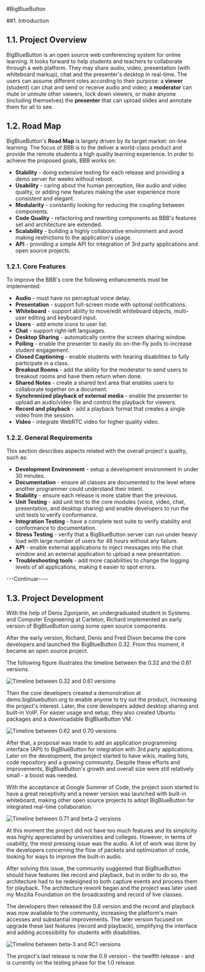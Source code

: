 #BigBlueButton

##1. Introduction

## 1.1. Project Overview
BigBlueButton is an open source web conferencing system for online learning.
It looks forward to help students and teachers to collaborate through a web platform. They may share audio, video, presentation (with whiteboard markup), chat and the presenter's desktop in real-time. The users can assume different roles according to their purpose: a **viewer** (student) can chat and send or receive audio and video; a **moderator** can mute or unmute other viewers, lock down viewers, or make anyone (including themselves) the **presenter** that can upload slides and annotate them for all to see.

## 1.2. Road Map
BigBlueButton's **Road Map** is largely driven by its target market: on-line learning. The focus of BBB is to the deliver a world-class product and provide the remote students a high quality learning experience. In order to achieve the proposed goals, BBB works on:
  * **Stability** - doing extensive testing for each release and providing a demo server for weeks without reboot.
  * **Usability** - caring about the human perception, like audio and video quality, or adding new features making the user experience more consistent and elegant.
  * **Modularity** - constantly looking for reducing the coupling between components.
  * **Code Quality** - refactoring and rewriting components as BBB's features set and architecture are extended.
  * **Scalability** - building a highly collaborative environment and avoid making restrictions to the application's usage.
  * **API** - providing a simple API for integration of 3rd party applications and open source projects.

### 1.2.1. Core Features

To improve the BBB's core the following enhancements must be implemented:
 * **Audio** - must have no perceptual voice delay.
 * **Presentation** - support full-screen mode with optional notifications.
 * **Whiteboard** - support ability to move/edit whiteboard objects, multi-user editing and keyboard input.
 * **Users** - add emote icons to user list.
 * **Chat** - support right-left languages.
 * **Desktop Sharing** - automatically centre the screen sharing window.
 * **Polling** - enable the presenter to easily do on-the-fly polls to increase student engagement.
 * **Closed Captioning** - enable students with hearing disabilities to fully participate in a class.
 * **Breakout Rooms** - add the ability for the moderator to send users to breakout rooms and have them return when done.
 * **Shared Notes** - create a shared text area that enables users to collaborate together on a document.
 * **Synchronized playback of external media** - enable the presenter to upload an audio/video file and control the playback for viewers.
 * **Record and playback** - add a playback format that creates a single video from the session.
 * **Video** - integrate WebRTC video for higher quality video.

### 1.2.2. General Requirements

This section describes aspects related with the overall project's quality, such as:

 * **Development Environment** - setup a development environment in under 30 minutes.
 * **Documentation** - ensure all classes are documented to the level where another programmer could understand their intent.
 * **Stability** - ensure each release is more stable than the previous.
 * **Unit Testing** - add unit test to the core modules (voice, video, chat, presentation, and desktop sharing) and enable developers to run the unit tests to verify conformance.
 * **Integration Testing** - have a complete test suite to verify stability and conformance to documentation.
 * **Stress Testing** - verify that a BigBlueButton server can run under heavy load with large number of users for 48 hours without any failure.
 * **API** - enable external applications to inject messages into the chat window and an external application to upload a new presentation.
 * **Troubleshooting tools** - add more capabilities to change the logging levels of all applications, making it easier to spot errors.


---Continuar----

## 1.3. Project Development

With the help of Denis Zgonjanin, an undergraduated student in Systems and Computer Engineering at Carleton, Richard implemented an early version of BigBlueButton using some open source components. 

After the early version, Richard, Denis and Fred Dixon became the core developers and launched the BigBlueButton 0.32. From this moment, it became an open source project.

The following figure illustrates the timeline between the 0.32 and the 0.61 versions.

![Timeline between 0.32 and 0.61 versions](images/time1.png)

Then the core developers created a demonstration at demo.bigbluebutton.org to enable anyone to try out the product, increasing the project's interest. Later, the core developers added desktop sharing and built-in VoIP. For easier usage and setup, they also created Ubuntu packages and a downloadable BigBlueButton VM.

![Timeline between 0.62 and 0.70 versions](images/time2.png)

After that, a proposal was made to add an application programming interface (API) to BigBlueButton for integration with 3rd party applications. Later on the development, the project started to have wikis, mailing lists, code repository and a growing community. Despite these efforts and improvements, BigBlueButton's growth and overall size were still relatively small - a boost was needed.

With the acceptance at Google Summer of Code, the project soon started to have a great receptivity and a newer version was launched with built-in whiteboard, making other open source projects to adopt BigBlueButton for integrated real-time collaboration.

![Timeline between 0.71 and beta-2 versions](images/time3.png)

At this moment the project did not have too much features and its simplicity was highly appreciated by universities and colleges. However, in terms of usability, the most pressing issue was the audio. A lot of work was done by the developers concerning the flow of packets and optimization of code, looking for ways to improve the built-in audio.

After solving this issue, the community suggested that BigBlueButton should have features like record and playback, but in order to do so, the architecture had to be redesigned to both capture events and process them for playback. The architecture rework began and the project was later used my Mozilla Foundation on the broadcasting and record of live classes.

The developers then released the 0.8 version and the record and playback was now available to the community, increasing the platform's main accesses and substantial improvements. The later version focused on upgrade these last features (record and playback), simplifying the interface and adding accessibility for students with disabilities.

![Timeline between beta-3 and RC1 versions](images/time4.png)

The project's last release is now the 0.9 version - the twelfth release - and is currently on the testing phase for the 1.0 release.
